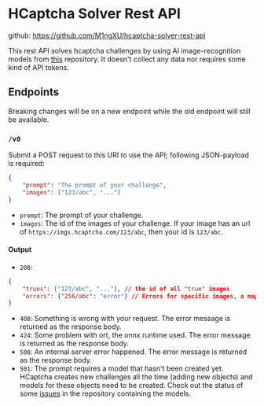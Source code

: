 # HCaptcha Solver Rest API
github: <https://github.com/M1ngXU/hcaptcha-solver-rest-api>

This rest API solves hcaptcha challenges by using AI image-recognition models from [this](https://github.com/QIN2DIM/hcaptcha-challenger) repository. It doesn't collect any data nor requires some kind of API tokens.

## Endpoints
Breaking changes will be on a new endpoint while the old endpoint will still be available.

### `/v0`

Submit a POST request to this URI to use the API; following JSON-payload is required:
```json
{
    "prompt": "The prompt of your challenge",
    "images": ["123/abc", "..."]
}
```
- `prompt`: The prompt of your challenge.
- `images`: The id of the images of your challenge. If your image has an url of `https://imgs.hcaptcha.com/123/abc`, then your id is `123/abc`.

#### Output
- `200`:
```json
{
    "trues": ["123/abc", "..."], // the id of all "true" images
    "errors": {"256/abc": "error"} // Errors for specific images, a map from id to error.
}
```
- `400`: Something is wrong with your request. The error message is returned as the response body.
- `424`: Some problem with ort, the onnx runtime used. The error message is returned as the response body.
- `500`: An internal server error happened. The error message is returned as the response body.
- `501`: The prompt requires a model that hasn't been created yet. HCaptcha creates new challenges all the time (adding new objects) and models for these objects need to be created. Check out the status of some [issues](https://github.com/QIN2DIM/hcaptcha-challenger/labels/%F0%9F%94%A5%20challenge) in the repository containing the models.